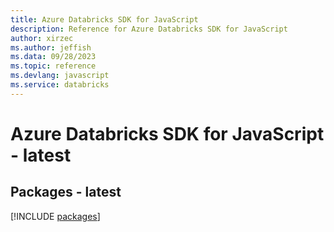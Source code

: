 ```yaml
---
title: Azure Databricks SDK for JavaScript
description: Reference for Azure Databricks SDK for JavaScript
author: xirzec
ms.author: jeffish
ms.data: 09/28/2023
ms.topic: reference
ms.devlang: javascript
ms.service: databricks
---
```

# Azure Databricks SDK for JavaScript - latest
## Packages - latest
[!INCLUDE [packages](databricks-index.md)]